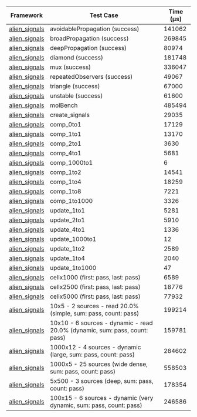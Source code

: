| Framework | Test Case | Time (μs) |
| --- | --- | --- |
| [alien_signals](https://github.com/medz/alien-signals-dart) | avoidablePropagation (success) | 141062 |
| [alien_signals](https://github.com/medz/alien-signals-dart) | broadPropagation (success) | 269845 |
| [alien_signals](https://github.com/medz/alien-signals-dart) | deepPropagation (success) | 80974 |
| [alien_signals](https://github.com/medz/alien-signals-dart) | diamond (success) | 181748 |
| [alien_signals](https://github.com/medz/alien-signals-dart) | mux (success) | 336047 |
| [alien_signals](https://github.com/medz/alien-signals-dart) | repeatedObservers (success) | 49067 |
| [alien_signals](https://github.com/medz/alien-signals-dart) | triangle (success) | 67000 |
| [alien_signals](https://github.com/medz/alien-signals-dart) | unstable (success) | 61600 |
| [alien_signals](https://github.com/medz/alien-signals-dart) | molBench | 485494 |
| [alien_signals](https://github.com/medz/alien-signals-dart) | create_signals | 29035 |
| [alien_signals](https://github.com/medz/alien-signals-dart) | comp_0to1 | 17129 |
| [alien_signals](https://github.com/medz/alien-signals-dart) | comp_1to1 | 13170 |
| [alien_signals](https://github.com/medz/alien-signals-dart) | comp_2to1 | 3630 |
| [alien_signals](https://github.com/medz/alien-signals-dart) | comp_4to1 | 5681 |
| [alien_signals](https://github.com/medz/alien-signals-dart) | comp_1000to1 | 6 |
| [alien_signals](https://github.com/medz/alien-signals-dart) | comp_1to2 | 14541 |
| [alien_signals](https://github.com/medz/alien-signals-dart) | comp_1to4 | 18259 |
| [alien_signals](https://github.com/medz/alien-signals-dart) | comp_1to8 | 7221 |
| [alien_signals](https://github.com/medz/alien-signals-dart) | comp_1to1000 | 3326 |
| [alien_signals](https://github.com/medz/alien-signals-dart) | update_1to1 | 5281 |
| [alien_signals](https://github.com/medz/alien-signals-dart) | update_2to1 | 5910 |
| [alien_signals](https://github.com/medz/alien-signals-dart) | update_4to1 | 1336 |
| [alien_signals](https://github.com/medz/alien-signals-dart) | update_1000to1 | 12 |
| [alien_signals](https://github.com/medz/alien-signals-dart) | update_1to2 | 2589 |
| [alien_signals](https://github.com/medz/alien-signals-dart) | update_1to4 | 2040 |
| [alien_signals](https://github.com/medz/alien-signals-dart) | update_1to1000 | 47 |
| [alien_signals](https://github.com/medz/alien-signals-dart) | cellx1000 (first: pass, last: pass) | 6589 |
| [alien_signals](https://github.com/medz/alien-signals-dart) | cellx2500 (first: pass, last: pass) | 18776 |
| [alien_signals](https://github.com/medz/alien-signals-dart) | cellx5000 (first: pass, last: pass) | 77932 |
| [alien_signals](https://github.com/medz/alien-signals-dart) | 10x5 - 2 sources - read 20.0% (simple, sum: pass, count: pass) | 199214 |
| [alien_signals](https://github.com/medz/alien-signals-dart) | 10x10 - 6 sources - dynamic - read 20.0% (dynamic, sum: pass, count: pass) | 159781 |
| [alien_signals](https://github.com/medz/alien-signals-dart) | 1000x12 - 4 sources - dynamic (large, sum: pass, count: pass) | 284602 |
| [alien_signals](https://github.com/medz/alien-signals-dart) | 1000x5 - 25 sources (wide dense, sum: pass, count: pass) | 558503 |
| [alien_signals](https://github.com/medz/alien-signals-dart) | 5x500 - 3 sources (deep, sum: pass, count: pass) | 178354 |
| [alien_signals](https://github.com/medz/alien-signals-dart) | 100x15 - 6 sources - dynamic (very dynamic, sum: pass, count: pass) | 246586 |
